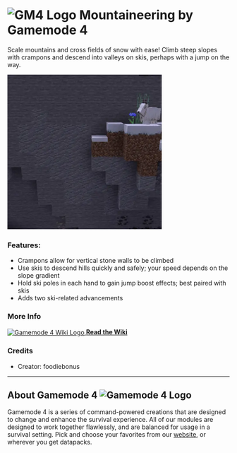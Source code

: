 # <img src="https://raw.githubusercontent.com/Gamemode4Dev/GM4_Datapacks/master/base/images/gm4_logo.png" alt="GM4 Logo" width="32" /> Mountaineering by Gamemode 4<!--$pmc:delete-->

Scale mountains and cross fields of snow with ease! Climb steep slopes with crampons and descend into valleys on skis, perhaps with a jump on the way. <!--$pmc:headerSize-->

<img src="https://raw.githubusercontent.com/Gamemode4Dev/GM4_Datapacks/master/gm4_mountaineering/images/mountaineering.webp" alt="Mountaineering Example" width="350"/>  

### Features:
- Crampons allow for vertical stone walls to be climbed
- Use skis to descend hills quickly and safely; your speed depends on the slope gradient
- Hold ski poles in each hand to gain jump boost effects; best paired with skis
- Adds two ski-related advancements

### More Info
[<img src="https://raw.githubusercontent.com/Gamemode4Dev/GM4_Datapacks/master/base/images/gm4_wiki_logo.png" alt="Gamemode 4 Wiki Logo" width="40" align="center"/> **Read the Wiki**](None)

### Credits
- Creator: foodiebonus

---
## About Gamemode 4 <img src="https://raw.githubusercontent.com/Gamemode4Dev/GM4_Datapacks/master/base/images/gm4_logo.png" alt="Gamemode 4 Logo" width="20"/>
Gamemode 4 is a series of command-powered creations that are designed to change and enhance the survival experience. All of our modules are designed to work together flawlessly, and are balanced for usage in a survival setting. Pick and choose your favorites from our [website](https://gm4.co), or wherever you get datapacks.